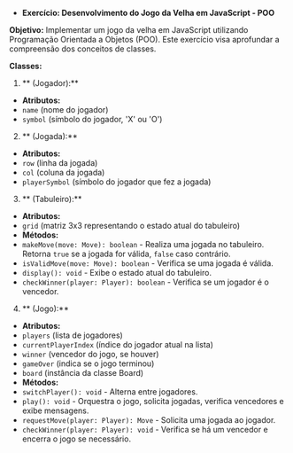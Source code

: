 - **Exercício: Desenvolvimento do Jogo da Velha em JavaScript - POO**

**Objetivo:** Implementar um jogo da velha em JavaScript utilizando Programação Orientada a Objetos (POO). Este exercício visa aprofundar a compreensão dos conceitos de classes.

**Classes:**

1. ** (Jogador):**

- **Atributos:**
- `name` (nome do jogador)
- `symbol` (símbolo do jogador, 'X' ou 'O')

2. ** (Jogada):**

- **Atributos:**
- `row` (linha da jogada)
- `col` (coluna da jogada)
- `playerSymbol` (símbolo do jogador que fez a jogada)

3. ** (Tabuleiro):**

- **Atributos:**
- `grid` (matriz 3x3 representando o estado atual do tabuleiro)
- **Métodos:**
- `makeMove(move: Move): boolean` - Realiza uma jogada no tabuleiro. Retorna `true` se a jogada for válida, `false` caso contrário.
- `isValidMove(move: Move): boolean` - Verifica se uma jogada é válida.
- `display(): void` - Exibe o estado atual do tabuleiro.
- `checkWinner(player: Player): boolean` - Verifica se um jogador é o vencedor.

4. ** (Jogo):**

- **Atributos:**
- `players` (lista de jogadores)
- `currentPlayerIndex` (índice do jogador atual na lista)
- `winner` (vencedor do jogo, se houver)
- `gameOver` (indica se o jogo terminou)
- `board` (instância da classe Board)
- **Métodos:**
- `switchPlayer(): void` - Alterna entre jogadores.
- `play(): void` - Orquestra o jogo, solicita jogadas, verifica vencedores e exibe mensagens.
- `requestMove(player: Player): Move` - Solicita uma jogada ao jogador.
- `checkWinner(player: Player): void` - Verifica se há um vencedor e encerra o jogo se necessário.
